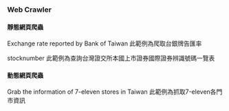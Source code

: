 ### Web Crawler

#### 靜態網頁爬蟲
Exchange rate reported by Bank of Taiwan
此範例為爬取台銀牌告匯率

stocknumber
此範例為查詢台灣證交所本國上市證券國際證券辨識號碼一覽表

#### 動態網頁爬蟲
Grab the information of 7-eleven stores in Taiwan
此範例為抓取7-eleven各門市資訊
